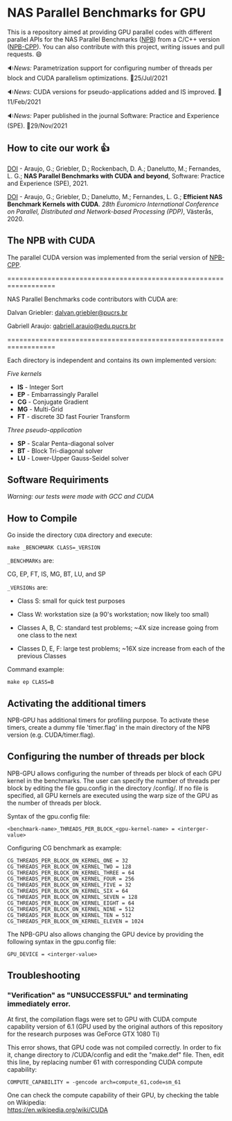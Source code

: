 # NAS Parallel Benchmarks for GPU

This is a repository aimed at providing GPU parallel codes with different parallel APIs for the NAS Parallel Benchmarks ([NPB](https://www.nas.nasa.gov/publications/npb.html)) from a C/C++ version ([NPB-CPP](https://github.com/GMAP/NPB-CPP)). You can also contribute with this project, writing issues and pull requests. :smile:


:sound:*News:* Parametrization support for configuring number of threads per block and CUDA parallelism optimizations. :date:25/Jul/2021

:sound:*News:* CUDA versions for pseudo-applications added and IS improved. :date:11/Feb/2021

:sound:*News:* Paper published in the journal Software: Practice and Experience (SPE). :date:29/Nov/2021


## How to cite our work :+1:

[DOI](https://doi.org/10.1002/spe.3056) - Araujo, G.; Griebler, D.; Rockenbach, D. A.; Danelutto, M.; Fernandes, L. G.; **NAS Parallel Benchmarks with CUDA and beyond**, Software: Practice and Experience (SPE), 2021.

[DOI](https://doi.org/10.1109/PDP50117.2020.00009) - Araujo, G.; Griebler, D.; Danelutto, M.; Fernandes, L. G.; **Efficient NAS Benchmark Kernels with CUDA**. *28th Euromicro International Conference on Parallel, Distributed and Network-based Processing (PDP)*, Västerås, 2020. 
  
## The NPB with CUDA

The parallel CUDA version was implemented from the serial version of [NPB-CPP](https://github.com/GMAP/NPB-CPP).

==================================================================

NAS Parallel Benchmarks code contributors with CUDA are:

Dalvan Griebler: dalvan.griebler@pucrs.br

Gabriell Araujo: gabriell.araujo@edu.pucrs.br

==================================================================

Each directory is independent and contains its own implemented version:

*Five kernels*

+ **IS** - Integer Sort
+ **EP** - Embarrassingly Parallel
+ **CG** - Conjugate Gradient
+ **MG** - Multi-Grid
+ **FT** - discrete 3D fast Fourier Transform

*Three pseudo-application*

+ **SP** - Scalar Penta-diagonal solver
+ **BT** - Block Tri-diagonal solver
+ **LU** - Lower-Upper Gauss-Seidel solver
  

## Software Requiriments

*Warning: our tests were made with GCC and CUDA*

## How to Compile


Go inside the directory `CUDA` directory and execute:

```
make _BENCHMARK CLASS=_VERSION
```

`_BENCHMARKs` are:


CG, EP, FT, IS, MG, BT, LU, and SP 


`_VERSIONs` are:

+ Class S: small for quick test purposes

+ Class W: workstation size (a 90's workstation; now likely too small)

+ Classes A, B, C: standard test problems; ~4X size increase going from one class to the next

+ Classes D, E, F: large test problems; ~16X size increase from each of the previous Classes


Command example:

```
make ep CLASS=B
```
  

## Activating the additional timers

NPB-GPU has additional timers for profiling purpose. To activate these timers, create a dummy file 'timer.flag' in the main directory of the NPB version (e.g. CUDA/timer.flag).

## Configuring the number of threads per block

NPB-GPU allows configuring the number of threads per block of each GPU kernel in the benchmarks. The user can specify the number of threads per block by editing the file gpu.config in the directory <API>/config/. If no file is specified, all GPU kernels are executed using the warp size of the GPU as the number of threads per block.

Syntax of the gpu.config file: 

```
<benchmark-name>_THREADS_PER_BLOCK_<gpu-kernel-name> = <interger-value>
```

Configuring CG benchmark as example:

```
CG_THREADS_PER_BLOCK_ON_KERNEL_ONE = 32
CG_THREADS_PER_BLOCK_ON_KERNEL_TWO = 128
CG_THREADS_PER_BLOCK_ON_KERNEL_THREE = 64
CG_THREADS_PER_BLOCK_ON_KERNEL_FOUR = 256
CG_THREADS_PER_BLOCK_ON_KERNEL_FIVE = 32
CG_THREADS_PER_BLOCK_ON_KERNEL_SIX = 64
CG_THREADS_PER_BLOCK_ON_KERNEL_SEVEN = 128
CG_THREADS_PER_BLOCK_ON_KERNEL_EIGHT = 64
CG_THREADS_PER_BLOCK_ON_KERNEL_NINE = 512
CG_THREADS_PER_BLOCK_ON_KERNEL_TEN = 512
CG_THREADS_PER_BLOCK_ON_KERNEL_ELEVEN = 1024
```

The NPB-GPU also allows changing the GPU device by providing the following syntax in the gpu.config file:

```
GPU_DEVICE = <interger-value>
```

## Troubleshooting

### "Verification" as "UNSUCCESSFUL" and terminating immediately error.

At first, the compilation flags were set to GPU with CUDA compute capability version of 6.1 (GPU used by the original authors of this repository for the research purposes was GeForce GTX 1080 Ti)

This error shows, that GPU code was not compiled correctly. In order to fix it, change directory to /CUDA/config and edit the "make.def" file. Then, edit this line, by replacing number 61 with corresponding CUDA compute capability:

```
COMPUTE_CAPABILITY = -gencode arch=compute_61,code=sm_61
```

One can check the compute capability of their GPU, by checking the table on Wikipedia:\
https://en.wikipedia.org/wiki/CUDA 

